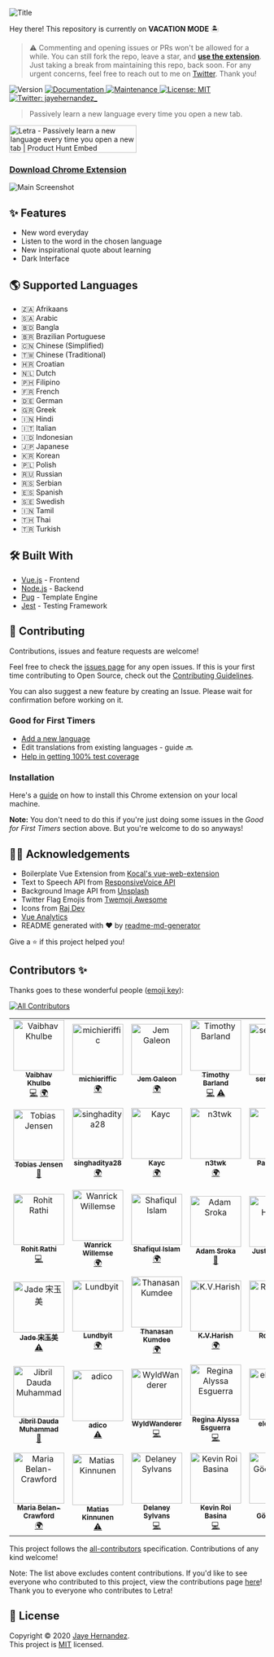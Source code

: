 ![Title](docs/screenshots/title.png)

Hey there! This repository is currently on **VACATION MODE** 🏝
> ⚠️ Commenting and opening issues or PRs won't be allowed for a while. You can still fork the repo, leave a star, and [**use the extension**](https://chrome.google.com/webstore/detail/letra/cjodkkjokggcaeacdhjliobekbnnmoio). Just taking a break from maintaining this repo, back soon. For any urgent concerns, feel free to reach out to me on [Twitter](https://twitter.com/jayehernandez_). Thank you!

<p>
  <img alt="Version" src="https://img.shields.io/badge/version-1.0.14-blue.svg?cacheSeconds=2592000" />
  <a href="https://github.com/jayehernandez/letra#readme" target="_blank">
    <img alt="Documentation" src="https://img.shields.io/badge/documentation-yes-brightgreen.svg" />
  </a>
  <a href="https://github.com/jayehernandez/letra/graphs/commit-activity" target="_blank">
    <img alt="Maintenance" src="https://img.shields.io/badge/Maintained%3F-yes-green.svg" />
  </a>
  <a href="https://github.com/jayehernandez/letra-extension/blob/master/LICENSE" target="_blank">
    <img alt="License: MIT" src="https://img.shields.io/github/license/jayehernandez/letra-extension" />
  </a>
  <a href="https://twitter.com/jayehernandez_" target="_blank">
    <img alt="Twitter: jayehernandez_" src="https://img.shields.io/twitter/follow/jayehernandez_.svg?style=social" />
  </a>
</p>

> Passively learn a new language every time you open a new tab.

<a href="https://www.producthunt.com/posts/letra-2?utm_source=badge-featured&utm_medium=badge&utm_souce=badge-letra-2" target="_blank"><img src="https://api.producthunt.com/widgets/embed-image/v1/featured.svg?post_id=196571&theme=light" alt="Letra - Passively learn a new language every time you open a new tab | Product Hunt Embed" style="width: 250px; height: 54px;" width="250px" height="54px" /></a>

### [Download Chrome Extension](https://chrome.google.com/webstore/detail/letra/cjodkkjokggcaeacdhjliobekbnnmoio)

![Main Screenshot](docs/screenshots/main_screenshot.png)

## ✨ Features

- New word everyday
- Listen to the word in the chosen language
- New inspirational quote about learning
- Dark Interface

## 🌎 Supported Languages

- 🇿🇦 Afrikaans
- 🇸🇦 Arabic
- 🇧🇩 Bangla
- 🇧🇷 Brazilian Portuguese
- 🇨🇳 Chinese (Simplified)
- 🇹🇼 Chinese (Traditional)
- 🇭🇷 Croatian
- 🇳🇱 Dutch
- 🇵🇭 Filipino
- 🇫🇷 French
- 🇩🇪 German
- 🇬🇷 Greek
- 🇮🇳 Hindi
- 🇮🇹 Italian
- 🇮🇩 Indonesian
- 🇯🇵 Japanese
- 🇰🇷 Korean
- 🇵🇱 Polish
- 🇷🇺 Russian
- 🇷🇸 Serbian
- 🇪🇸 Spanish
- 🇸🇪 Swedish
- 🇮🇳 Tamil
- 🇹🇭 Thai
- 🇹🇷 Turkish

## 🛠 Built With

- [Vue.js](https://vuejs.org/) - Frontend
- [Node.js](https://nodejs.org/en/) - Backend
- [Pug](https://pugjs.org/api/getting-started.html) - Template Engine
- [Jest](https://jestjs.io/) - Testing Framework

## 🤝 Contributing

Contributions, issues and feature requests are welcome!<br />

Feel free to check the [issues page](https://github.com/jayehernandez/letra-extension/issues) for any open issues. If this is your first time contributing to Open Source, check out the [Contributing Guidelines](https://github.com/jayehernandez/letra-extension/blob/master/docs/how_to_contribute.md).

You can also suggest a new feature by creating an Issue. Please wait for confirmation before working on it.

### Good for First Timers

- [Add a new language](https://github.com/jayehernandez/letra-extension/blob/master/docs/new_language.md)
- Edit translations from existing languages - guide 🔜
- [Help in getting 100% test coverage](https://github.com/jayehernandez/letra-extension/blob/master/docs/testing_guidelines.md)

### Installation

Here's a [guide](https://github.com/jayehernandez/letra-extension/blob/master/docs/how_to_install.md) on how to install this Chrome extension on your local machine.

**Note:** You don't need to do this if you're just doing some issues in the _Good for First Timers_ section above. But you're welcome to do so anyways!

## 🙏🏻 Acknowledgements

- Boilerplate Vue Extension from [Kocal's vue-web-extension](https://github.com/Kocal/vue-web-extension)
- Text to Speech API from [ResponsiveVoice API](https://responsivevoice.org/api/)
- Background Image API from [Unsplash](https://unsplash.com/developers)
- Twitter Flag Emojis from [Twemoji Awesome](https://github.com/ellekasai/twemoji-awesome)
- Icons from [Raj Dev](https://freeicons.io/profile/714)
- [Vue Analytics](https://github.com/MatteoGabriele/vue-analytics)
- README generated with ❤️ by [readme-md-generator](https://github.com/kefranabg/readme-md-generator)

Give a ⭐️ if this project helped you!

## Contributors ✨

Thanks goes to these wonderful people ([emoji key](https://allcontributors.org/docs/en/emoji-key)):

<!-- ALL-CONTRIBUTORS-BADGE:START - Do not remove or modify this section -->
[![All Contributors](https://img.shields.io/badge/all_contributors-57-orange.svg?style=flat-square)](#contributors-)
<!-- ALL-CONTRIBUTORS-BADGE:END -->

<!-- ALL-CONTRIBUTORS-LIST:START - Do not remove or modify this section -->
<!-- prettier-ignore-start -->
<!-- markdownlint-disable -->
<table>
  <tbody>
    <tr>
      <td align="center"><a href="https://about.me/vaibhav_khulbe"><img src="https://avatars0.githubusercontent.com/u/11731837?v=4?s=100" width="100px;" alt="Vaibhav Khulbe"/><br /><sub><b>Vaibhav Khulbe</b></sub></a><br /><a href="https://github.com/jayehernandez/letra-extension/commits?author=Kvaibhav01" title="Code">💻</a> <a href="#translation-Kvaibhav01" title="Translation">🌍</a></td>
      <td align="center"><a href="https://github.com/michieriffic"><img src="https://avatars1.githubusercontent.com/u/12575688?v=4?s=100" width="100px;" alt="michieriffic"/><br /><sub><b>michieriffic</b></sub></a><br /><a href="#translation-michieriffic" title="Translation">🌍</a></td>
      <td align="center"><a href="http://jemgaleon.github.io"><img src="https://avatars0.githubusercontent.com/u/10969278?v=4?s=100" width="100px;" alt="Jem Galeon"/><br /><sub><b>Jem Galeon</b></sub></a><br /><a href="#translation-jemgaleon" title="Translation">🌍</a></td>
      <td align="center"><a href="https://github.com/tbarland77"><img src="https://avatars2.githubusercontent.com/u/15313520?v=4?s=100" width="100px;" alt="Timothy Barland"/><br /><sub><b>Timothy Barland</b></sub></a><br /><a href="https://github.com/jayehernandez/letra-extension/commits?author=tbarland77" title="Code">💻</a> <a href="https://github.com/jayehernandez/letra-extension/commits?author=tbarland77" title="Tests">⚠️</a></td>
      <td align="center"><a href="https://github.com/seryafarma"><img src="https://avatars0.githubusercontent.com/u/3274071?v=4?s=100" width="100px;" alt="seryafarma"/><br /><sub><b>seryafarma</b></sub></a><br /><a href="#translation-seryafarma" title="Translation">🌍</a></td>
      <td align="center"><a href="https://www.linkedin.com/in/dexter-dacanay-028a0249/"><img src="https://avatars2.githubusercontent.com/u/6574725?v=4?s=100" width="100px;" alt="Dexter L. Dacanay"/><br /><sub><b>Dexter L. Dacanay</b></sub></a><br /><a href="#translation-dacster13" title="Translation">🌍</a></td>
      <td align="center"><a href="http://linkedin.com/in/danaredena"><img src="https://avatars3.githubusercontent.com/u/25056256?v=4?s=100" width="100px;" alt="Dana Kathleen Redeña"/><br /><sub><b>Dana Kathleen Redeña</b></sub></a><br /><a href="#translation-danaredena" title="Translation">🌍</a></td>
      <td align="center"><a href="https://github.com/aynfrancesco06"><img src="https://avatars1.githubusercontent.com/u/56792014?v=4?s=100" width="100px;" alt="Saint King Alm"/><br /><sub><b>Saint King Alm</b></sub></a><br /><a href="#translation-aynfrancesco06" title="Translation">🌍</a></td>
      <td align="center"><a href="http://kimberrypi.me"><img src="https://avatars2.githubusercontent.com/u/20434382?v=4?s=100" width="100px;" alt="Kim Santos Morano"/><br /><sub><b>Kim Santos Morano</b></sub></a><br /><a href="#translation-kimberrypi" title="Translation">🌍</a> <a href="https://github.com/jayehernandez/letra-extension/commits?author=kimberrypi" title="Code">💻</a></td>
      <td align="center"><a href="https://github.com/jkfliu"><img src="https://avatars0.githubusercontent.com/u/38794392?v=4?s=100" width="100px;" alt="Jason Liu"/><br /><sub><b>Jason Liu</b></sub></a><br /><a href="#translation-jkfliu" title="Translation">🌍</a></td>
    </tr>
    <tr>
      <td align="center"><a href="https://github.com/tobias1012"><img src="https://avatars2.githubusercontent.com/u/29657183?v=4?s=100" width="100px;" alt="Tobias Jensen"/><br /><sub><b>Tobias Jensen</b></sub></a><br /><a href="https://github.com/jayehernandez/letra-extension/commits?author=tobias1012" title="Documentation">📖</a></td>
      <td align="center"><a href="https://github.com/singhaditya28"><img src="https://avatars3.githubusercontent.com/u/66196917?v=4?s=100" width="100px;" alt="singhaditya28"/><br /><sub><b>singhaditya28</b></sub></a><br /><a href="#translation-singhaditya28" title="Translation">🌍</a></td>
      <td align="center"><a href="https://github.com/kaycmendes"><img src="https://avatars1.githubusercontent.com/u/38755587?v=4?s=100" width="100px;" alt="Kayc"/><br /><sub><b>Kayc</b></sub></a><br /><a href="#translation-kaycmendes" title="Translation">🌍</a></td>
      <td align="center"><a href="https://github.com/n3twk"><img src="https://avatars3.githubusercontent.com/u/13373399?v=4?s=100" width="100px;" alt="n3twk"/><br /><sub><b>n3twk</b></sub></a><br /><a href="#translation-n3twk" title="Translation">🌍</a></td>
      <td align="center"><a href="https://github.com/Philippians-4-13"><img src="https://avatars2.githubusercontent.com/u/66440894?v=4?s=100" width="100px;" alt="Pablo Park"/><br /><sub><b>Pablo Park</b></sub></a><br /><a href="#translation-Philippians-4-13" title="Translation">🌍</a></td>
      <td align="center"><a href="https://github.com/notorious-sobriety"><img src="https://avatars2.githubusercontent.com/u/990640?v=4?s=100" width="100px;" alt="Kate"/><br /><sub><b>Kate</b></sub></a><br /><a href="#translation-notorious-sobriety" title="Translation">🌍</a></td>
      <td align="center"><a href="http://aragoncodes.com"><img src="https://avatars1.githubusercontent.com/u/49354167?v=4?s=100" width="100px;" alt="Kevin Aragon"/><br /><sub><b>Kevin Aragon</b></sub></a><br /><a href="https://github.com/jayehernandez/letra-extension/commits?author=AragonCodes" title="Tests">⚠️</a></td>
      <td align="center"><a href="https://medium.com/@gautham"><img src="https://avatars1.githubusercontent.com/u/6588002?v=4?s=100" width="100px;" alt="Gautham D N"/><br /><sub><b>Gautham D N</b></sub></a><br /><a href="#translation-gauthamdn" title="Translation">🌍</a></td>
      <td align="center"><a href="https://www.linkedin.com/in/harsh-patel-270698/"><img src="https://avatars0.githubusercontent.com/u/32677465?v=4?s=100" width="100px;" alt="Harsh Patel"/><br /><sub><b>Harsh Patel</b></sub></a><br /><a href="https://github.com/jayehernandez/letra-extension/pulls?q=is%3Apr+reviewed-by%3AHarshPatel270698" title="Reviewed Pull Requests">👀</a> <a href="https://github.com/jayehernandez/letra-extension/commits?author=HarshPatel270698" title="Documentation">📖</a></td>
      <td align="center"><a href="https://www.jebble.nl"><img src="https://avatars2.githubusercontent.com/u/1397260?v=4?s=100" width="100px;" alt="Jeffrey von Grumbkow"/><br /><sub><b>Jeffrey von Grumbkow</b></sub></a><br /><a href="#translation-Jebble" title="Translation">🌍</a></td>
    </tr>
    <tr>
      <td align="center"><a href="https://rathirohit.github.io"><img src="https://avatars0.githubusercontent.com/u/22729516?v=4?s=100" width="100px;" alt="Rohit Rathi"/><br /><sub><b>Rohit Rathi</b></sub></a><br /><a href="https://github.com/jayehernandez/letra-extension/commits?author=RathiRohit" title="Code">💻</a></td>
      <td align="center"><a href="https://github.com/Wanrick"><img src="https://avatars3.githubusercontent.com/u/48117432?v=4?s=100" width="100px;" alt="Wanrick Willemse"/><br /><sub><b>Wanrick Willemse</b></sub></a><br /><a href="#translation-Wanrick" title="Translation">🌍</a></td>
      <td align="center"><a href="http://www.meghsohor.com"><img src="https://avatars2.githubusercontent.com/u/13042947?v=4?s=100" width="100px;" alt="Shafiqul Islam"/><br /><sub><b>Shafiqul Islam</b></sub></a><br /><a href="#translation-meghsohor" title="Translation">🌍</a></td>
      <td align="center"><a href="http://adamsroka.io"><img src="https://avatars2.githubusercontent.com/u/45038919?v=4?s=100" width="100px;" alt="Adam Sroka"/><br /><sub><b>Adam Sroka</b></sub></a><br /><a href="https://github.com/jayehernandez/letra-extension/commits?author=adam-sroka" title="Documentation">📖</a></td>
      <td align="center"><a href="https://github.com/justinhhorner"><img src="https://avatars2.githubusercontent.com/u/4635843?v=4?s=100" width="100px;" alt="Justin Horner"/><br /><sub><b>Justin Horner</b></sub></a><br /><a href="https://github.com/jayehernandez/letra-extension/commits?author=justinhhorner" title="Documentation">📖</a> <a href="https://github.com/jayehernandez/letra-extension/commits?author=justinhhorner" title="Tests">⚠️</a></td>
      <td align="center"><a href="https://github.com/king-11"><img src="https://avatars1.githubusercontent.com/u/52061363?v=4?s=100" width="100px;" alt="Lakshya Singh"/><br /><sub><b>Lakshya Singh</b></sub></a><br /><a href="https://github.com/jayehernandez/letra-extension/commits?author=king-11" title="Tests">⚠️</a></td>
      <td align="center"><a href="https://ciaran.co.za"><img src="https://avatars0.githubusercontent.com/u/51886151?v=4?s=100" width="100px;" alt="Ciaran"/><br /><sub><b>Ciaran</b></sub></a><br /><a href="https://github.com/jayehernandez/letra-extension/commits?author=knightspore" title="Documentation">📖</a></td>
      <td align="center"><a href="https://github.com/ponickkhan"><img src="https://avatars2.githubusercontent.com/u/6341503?v=4?s=100" width="100px;" alt="Md.Rafiuzzaman Khan"/><br /><sub><b>Md.Rafiuzzaman Khan</b></sub></a><br /><a href="https://github.com/jayehernandez/letra-extension/commits?author=ponickkhan" title="Documentation">📖</a></td>
      <td align="center"><a href="https://github.com/singleparadox"><img src="https://avatars1.githubusercontent.com/u/29853589?v=4?s=100" width="100px;" alt="singleparadox"/><br /><sub><b>singleparadox</b></sub></a><br /><a href="https://github.com/jayehernandez/letra-extension/commits?author=singleparadox" title="Code">💻</a></td>
      <td align="center"><a href="https://github.com/vanestorz"><img src="https://avatars2.githubusercontent.com/u/22366158?v=4?s=100" width="100px;" alt="Andhika Haeruman Santoso"/><br /><sub><b>Andhika Haeruman Santoso</b></sub></a><br /><a href="https://github.com/jayehernandez/letra-extension/commits?author=vanestorz" title="Tests">⚠️</a></td>
    </tr>
    <tr>
      <td align="center"><a href="https://github.com/hjades"><img src="https://avatars2.githubusercontent.com/u/9104658?v=4?s=100" width="100px;" alt="Jade 宋玉美"/><br /><sub><b>Jade 宋玉美</b></sub></a><br /><a href="https://github.com/jayehernandez/letra-extension/commits?author=hjades" title="Tests">⚠️</a></td>
      <td align="center"><a href="https://github.com/Lundbyit"><img src="https://avatars1.githubusercontent.com/u/12132166?v=4?s=100" width="100px;" alt="Lundbyit"/><br /><sub><b>Lundbyit</b></sub></a><br /><a href="#translation-Lundbyit" title="Translation">🌍</a></td>
      <td align="center"><a href="https://github.com/itzmeowww"><img src="https://avatars1.githubusercontent.com/u/28824919?v=4?s=100" width="100px;" alt="Thanasan Kumdee"/><br /><sub><b>Thanasan Kumdee</b></sub></a><br /><a href="#translation-itzmeowww" title="Translation">🌍</a></td>
      <td align="center"><a href="https://github.com/kvharish"><img src="https://avatars3.githubusercontent.com/u/21171081?v=4?s=100" width="100px;" alt="K.V.Harish"/><br /><sub><b>K.V.Harish</b></sub></a><br /><a href="#translation-kvharish" title="Translation">🌍</a></td>
      <td align="center"><a href="https://github.com/therohitdas"><img src="https://avatars2.githubusercontent.com/u/43847374?v=4?s=100" width="100px;" alt="Rohit Das"/><br /><sub><b>Rohit Das</b></sub></a><br /><a href="https://github.com/jayehernandez/letra-extension/commits?author=therohitdas" title="Code">💻</a></td>
      <td align="center"><a href="http://damianszczypka.com"><img src="https://avatars2.githubusercontent.com/u/33627666?v=4?s=100" width="100px;" alt="Damian Szczypka"/><br /><sub><b>Damian Szczypka</b></sub></a><br /><a href="#translation-sthiepaan" title="Translation">🌍</a></td>
      <td align="center"><a href="https://github.com/Koddi-Evangelista"><img src="https://avatars0.githubusercontent.com/u/70675656?v=4?s=100" width="100px;" alt="Koddi Evangelista"/><br /><sub><b>Koddi Evangelista</b></sub></a><br /><a href="#translation-Koddi-Evangelista" title="Translation">🌍</a> <a href="https://github.com/jayehernandez/letra-extension/commits?author=Koddi-Evangelista" title="Tests">⚠️</a></td>
      <td align="center"><a href="https://github.com/PulkitAgg"><img src="https://avatars1.githubusercontent.com/u/17783893?v=4?s=100" width="100px;" alt="Pulkit Aggarwal"/><br /><sub><b>Pulkit Aggarwal</b></sub></a><br /><a href="https://github.com/jayehernandez/letra-extension/commits?author=PulkitAgg" title="Tests">⚠️</a></td>
      <td align="center"><a href="https://linhnguyen.dev"><img src="https://avatars3.githubusercontent.com/u/46255649?v=4?s=100" width="100px;" alt="Linh Nguyen"/><br /><sub><b>Linh Nguyen</b></sub></a><br /><a href="https://github.com/jayehernandez/letra-extension/commits?author=bobsany16" title="Tests">⚠️</a></td>
      <td align="center"><a href="https://www.technetex.com"><img src="https://avatars2.githubusercontent.com/u/44941663?v=4?s=100" width="100px;" alt="Margu"/><br /><sub><b>Margu</b></sub></a><br /><a href="#translation-Margu86" title="Translation">🌍</a></td>
    </tr>
    <tr>
      <td align="center"><a href="https://github.com/mdjibril"><img src="https://avatars1.githubusercontent.com/u/34494733?v=4?s=100" width="100px;" alt="Jibril Dauda Muhammad"/><br /><sub><b>Jibril Dauda Muhammad</b></sub></a><br /><a href="https://github.com/jayehernandez/letra-extension/commits?author=mdjibril" title="Documentation">📖</a></td>
      <td align="center"><a href="http://adico.tech"><img src="https://avatars0.githubusercontent.com/u/5412270?v=4?s=100" width="100px;" alt="adico"/><br /><sub><b>adico</b></sub></a><br /><a href="https://github.com/jayehernandez/letra-extension/commits?author=adico1" title="Tests">⚠️</a></td>
      <td align="center"><a href="https://github.com/WyldWanderer"><img src="https://avatars0.githubusercontent.com/u/44330121?v=4?s=100" width="100px;" alt="WyldWanderer"/><br /><sub><b>WyldWanderer</b></sub></a><br /><a href="https://github.com/jayehernandez/letra-extension/commits?author=WyldWanderer" title="Code">💻</a></td>
      <td align="center"><a href="https://github.com/reginaalyssa"><img src="https://avatars2.githubusercontent.com/u/14865943?v=4?s=100" width="100px;" alt="Regina Alyssa Esguerra"/><br /><sub><b>Regina Alyssa Esguerra</b></sub></a><br /><a href="https://github.com/jayehernandez/letra-extension/commits?author=reginaalyssa" title="Code">💻</a></td>
      <td align="center"><a href="https://github.com/elenakout"><img src="https://avatars2.githubusercontent.com/u/43803990?v=4?s=100" width="100px;" alt="elenakout"/><br /><sub><b>elenakout</b></sub></a><br /><a href="#translation-elenakout" title="Translation">🌍</a></td>
      <td align="center"><a href="https://github.com/j4ckofalltrades"><img src="https://avatars1.githubusercontent.com/u/1442368?v=4?s=100" width="100px;" alt="Jordan Duabe"/><br /><sub><b>Jordan Duabe</b></sub></a><br /><a href="https://github.com/jayehernandez/letra-extension/commits?author=j4ckofalltrades" title="Tests">⚠️</a></td>
      <td align="center"><a href="http://fanlan1210.github.io"><img src="https://avatars1.githubusercontent.com/u/22187384?v=4?s=100" width="100px;" alt="Fanlan"/><br /><sub><b>Fanlan</b></sub></a><br /><a href="#translation-fanlan1210" title="Translation">🌍</a></td>
      <td align="center"><a href="https://github.com/DavidtKate"><img src="https://avatars2.githubusercontent.com/u/61785708?v=4?s=100" width="100px;" alt="DavidtKate"/><br /><sub><b>DavidtKate</b></sub></a><br /><a href="#translation-DavidtKate" title="Translation">🌍</a></td>
      <td align="center"><a href="https://github.com/MoisesTR"><img src="https://avatars0.githubusercontent.com/u/23252442?v=4?s=100" width="100px;" alt="MTRIGUEROS"/><br /><sub><b>MTRIGUEROS</b></sub></a><br /><a href="https://github.com/jayehernandez/letra-extension/commits?author=MoisesTR" title="Tests">⚠️</a></td>
      <td align="center"><a href="https://gugacavalieri.github.io/"><img src="https://avatars0.githubusercontent.com/u/4624484?v=4?s=100" width="100px;" alt="Gustavo Cavalieri Fernandes"/><br /><sub><b>Gustavo Cavalieri Fernandes</b></sub></a><br /><a href="#translation-gugacavalieri" title="Translation">🌍</a></td>
    </tr>
    <tr>
      <td align="center"><a href="https://github.com/mViolet"><img src="https://avatars2.githubusercontent.com/u/44656740?v=4?s=100" width="100px;" alt="Maria Belan-Crawford"/><br /><sub><b>Maria Belan-Crawford</b></sub></a><br /><a href="#translation-mViolet" title="Translation">🌍</a></td>
      <td align="center"><a href="http://mtsknn.fi"><img src="https://avatars0.githubusercontent.com/u/2226144?v=4?s=100" width="100px;" alt="Matias Kinnunen"/><br /><sub><b>Matias Kinnunen</b></sub></a><br /><a href="https://github.com/jayehernandez/letra-extension/commits?author=mtsknn" title="Tests">⚠️</a></td>
      <td align="center"><a href="http://delaneysylvans.com"><img src="https://avatars3.githubusercontent.com/u/25111543?v=4?s=100" width="100px;" alt="Delaney Sylvans"/><br /><sub><b>Delaney Sylvans</b></sub></a><br /><a href="https://github.com/jayehernandez/letra-extension/commits?author=DieBrise" title="Code">💻</a></td>
      <td align="center"><a href="https://github.com/rookiemonkey"><img src="https://avatars0.githubusercontent.com/u/61614867?v=4?s=100" width="100px;" alt="Kevin Roi Basina"/><br /><sub><b>Kevin Roi Basina</b></sub></a><br /><a href="https://github.com/jayehernandez/letra-extension/commits?author=rookiemonkey" title="Code">💻</a></td>
      <td align="center"><a href="http://dogagocmener.com"><img src="https://avatars2.githubusercontent.com/u/51722645?v=4?s=100" width="100px;" alt="Doğa Göçmemer"/><br /><sub><b>Doğa Göçmemer</b></sub></a><br /><a href="#translation-dogagcmnr" title="Translation">🌍</a></td>
      <td align="center"><a href="https://github.com/teeradon43"><img src="https://avatars.githubusercontent.com/u/51240166?v=4?s=100" width="100px;" alt="Teeradon"/><br /><sub><b>Teeradon</b></sub></a><br /><a href="#translation-teeradon43" title="Translation">🌍</a></td>
      <td align="center"><a href="https://lxmarinkovic.com/"><img src="https://avatars.githubusercontent.com/u/3509527?v=4?s=100" width="100px;" alt="lxmarinkovic"/><br /><sub><b>lxmarinkovic</b></sub></a><br /><a href="#translation-lxmarinkovic" title="Translation">🌍</a></td>
    </tr>
  </tbody>
</table>

<!-- markdownlint-restore -->
<!-- prettier-ignore-end -->

<!-- ALL-CONTRIBUTORS-LIST:END -->

This project follows the [all-contributors](https://github.com/all-contributors/all-contributors) specification. Contributions of any kind welcome!

Note: The list above excludes content contributions. If you'd like to see everyone who contributed to this project, view the contributions page [here](https://github.com/jayehernandez/letra-extension/graphs/contributors)! Thank you to everyone who contributes to Letra!

## 📝 License

Copyright © 2020 [Jaye Hernandez](https://github.com/jayehernandez).<br />
This project is [MIT](https://github.com/jayehernandez/letra-extension/blob/master/LICENSE) licensed.
